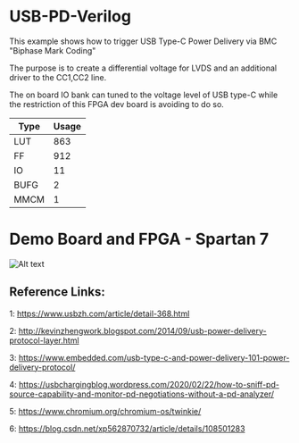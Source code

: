 # USB-PD-Verilog

This example shows how to trigger USB Type-C Power Delivery via BMC "Biphase Mark Coding"

The purpose is to create a differential voltage for LVDS and an additional driver to the CC1,CC2 line.

The on board IO bank can tuned to the voltage level of USB type-C while the restriction of this FPGA dev board is avoiding to do so.

| Type	| Usage |
|-------|-------|
| LUT	| 863	|
| FF	| 912	|
| IO	| 11	|
| BUFG	| 2	|
| MMCM	| 1	|

# Demo Board and FPGA - Spartan 7

![Alt text](image/demo.JPG?raw=true "Title")

## Reference Links:
1: https://www.usbzh.com/article/detail-368.html

2: http://kevinzhengwork.blogspot.com/2014/09/usb-power-delivery-protocol-layer.html

3: https://www.embedded.com/usb-type-c-and-power-delivery-101-power-delivery-protocol/

4: https://usbchargingblog.wordpress.com/2020/02/22/how-to-sniff-pd-source-capability-and-monitor-pd-negotiations-without-a-pd-analyzer/

5: https://www.chromium.org/chromium-os/twinkie/

6: https://blog.csdn.net/xp562870732/article/details/108501283
